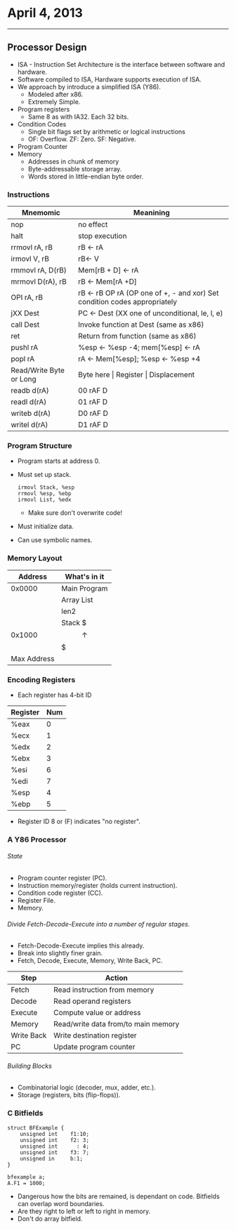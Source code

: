 # April 4, 2013
***
## Processor Design
-	ISA - Instruction Set Architecture is the interface between software and hardware.
-	Software compiled to ISA, Hardware supports execution of ISA.
-	We approach by introduce a simplified ISA (Y86).
	-	Modeled after x86.
	-	Extremely Simple.
-	Program registers
	-	Same 8 as with IA32. Each 32 bits.
-	Condition Codes
	-	Single bit flags set by arithmetic or logical instructions
	-	OF: Overflow. ZF: Zero. SF: Negative.
-	Program Counter
-	Memory
	-	Addresses in chunk of memory
	-	Byte-addressable storage array.
	-	Words stored in little-endian byte order.
	
### Instructions

Mnemomic	|	Meanining
---------|----
nop			|	no effect
halt		|	stop execution
rrmovl rA, rB|	rB <- rA
irmovl V, rB |	rB<- V
rmmovl rA, D(rB) | Mem[rB + D] <- rA
mrmovl D(rA), rB |	rB <- Mem[rA +D]
OPI rA, rB		 |	rB <- rB OP rA (OP one of +, - and xor) Set condition codes appropriately
jXX Dest		|	PC <- Dest (XX one of unconditional, le, l, e)
call Dest		|	Invoke function at Dest (same as x86)
ret				|	Return from function (same as x86)
pushl rA		|	%esp <- %esp -4; mem[%esp] <- rA
popl rA			|	rA <- Mem[%esp]; %esp <- %esp +4
Read/Write Byte or Long	|	Byte here \| Register \| Displacement
readb d(rA)		|	00 rAF	D
readl d(rA)		|	01 rAF	D
writeb d(rA)	|	D0 rAF 	D
writel d(rA)	|	D1 rAF	D

### Program Structure
-	Program starts at address 0.
-	Must set up stack.

	```
	irmovl Stack, %esp
	rrmovl %esp, %ebp
	irmovl List, %edx
	```	
	-	Make sure don't overwrite code!
-	Must initialize data.
-	Can use symbolic names.

### Memory Layout
Address	|	What's in it
----|--
0x0000	|	Main Program
		|	Array List
		|	len2
0x1000	|	Stack $$$\uparrow$$$
Max Address |	

### Encoding Registers
-	Each register has 4-bit ID

Register	|	Num
-|-
%eax	|	0
%ecx	|	1
%edx	|	2
%ebx	|	3
%esi	|	6
%edi	|	7
%esp	|	4
%ebp	|	5

-	Register ID 8 or (F) indicates "no register".

### A Y86 Processor
###### 	State
-	Program counter register (PC).
-	Instruction memory/register (holds current instruction).
-	Condition code register (CC).
-	Register File.
-	Memory.

###### 	Divide Fetch-Decode-Execute into a number of regular stages.
-	Fetch-Decode-Execute implies this already.
-	Break into slightly finer grain.
-	Fetch, Decode, Execute, Memory, Write Back, PC.

Step	|	Action
-|-
Fetch	|	Read instruction from memory
Decode	|	Read operand registers
Execute	|	Compute value or address
Memory	|	Read/write data from/to main memory
Write Back	|	Write destination register
PC		|	Update program counter

###### 	Building Blocks
-	Combinatorial logic (decoder, mux, adder, etc.).
-	Storage (registers, bits (flip-flops)).

###  C Bitfields
```
struct BFExample {
	unsigned int	f1:10;
	unsigned int	f2: 3;
	unsigned int	  : 4;
	unsigned int	f3: 7;	
	unsigned in		b:1;
}

bfexample a;
A.F1 = 1000;
```
-	Dangerous how the bits are remained, is dependant on code. Bitfields can overlap word boundaries.
-	Are they right to left or left to right in memory.
-	Don't do array bitfield.